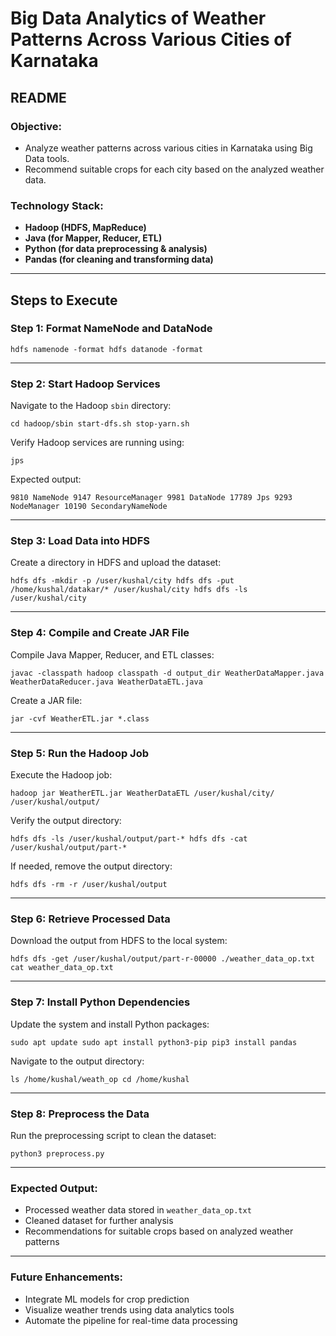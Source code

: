 **Big Data Analytics of Weather Patterns Across Various Cities of Karnataka**
=============================================================================

**README**
----------

### **Objective:**

-   Analyze weather patterns across various cities in Karnataka using Big Data tools.
-   Recommend suitable crops for each city based on the analyzed weather data.

### **Technology Stack:**

-   **Hadoop (HDFS, MapReduce)**
-   **Java (for Mapper, Reducer, ETL)**
-   **Python (for data preprocessing & analysis)**
-   **Pandas (for cleaning and transforming data)**

* * * * *

**Steps to Execute**
--------------------

### **Step 1: Format NameNode and DataNode**

`hdfs namenode -format
hdfs datanode -format`

* * * * *

### **Step 2: Start Hadoop Services**

Navigate to the Hadoop `sbin` directory:


`cd hadoop/sbin
start-dfs.sh
stop-yarn.sh`

Verify Hadoop services are running using:

`jps`

Expected output:

`9810 NameNode
9147 ResourceManager
9981 DataNode
17789 Jps
9293 NodeManager
10190 SecondaryNameNode`

* * * * *

### **Step 3: Load Data into HDFS**

Create a directory in HDFS and upload the dataset:

`hdfs dfs -mkdir -p /user/kushal/city
hdfs dfs -put /home/kushal/datakar/* /user/kushal/city
hdfs dfs -ls /user/kushal/city`

* * * * *

### **Step 4: Compile and Create JAR File**

Compile Java Mapper, Reducer, and ETL classes:


`javac -classpath hadoop classpath -d output_dir WeatherDataMapper.java WeatherDataReducer.java WeatherDataETL.java`

Create a JAR file:


`jar -cvf WeatherETL.jar *.class`

* * * * *

### **Step 5: Run the Hadoop Job**

Execute the Hadoop job:

`hadoop jar WeatherETL.jar WeatherDataETL /user/kushal/city/ /user/kushal/output/`

Verify the output directory:

`hdfs dfs -ls /user/kushal/output/part-*
hdfs dfs -cat /user/kushal/output/part-*`

If needed, remove the output directory:

`hdfs dfs -rm -r /user/kushal/output`

* * * * *

### **Step 6: Retrieve Processed Data**

Download the output from HDFS to the local system:

`hdfs dfs -get /user/kushal/output/part-r-00000 ./weather_data_op.txt
cat weather_data_op.txt`

* * * * *

### **Step 7: Install Python Dependencies**

Update the system and install Python packages:

`sudo apt update
sudo apt install python3-pip
pip3 install pandas`

Navigate to the output directory:

`ls /home/kushal/weath_op
cd /home/kushal`

* * * * *

### **Step 8: Preprocess the Data**

Run the preprocessing script to clean the dataset:

`python3 preprocess.py`

* * * * *

### **Expected Output:**

-   Processed weather data stored in `weather_data_op.txt`
-   Cleaned dataset for further analysis
-   Recommendations for suitable crops based on analyzed weather patterns

* * * * *

### **Future Enhancements:**

-   Integrate ML models for crop prediction
-   Visualize weather trends using data analytics tools
-   Automate the pipeline for real-time data processing
